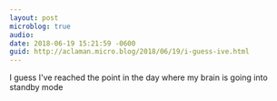 ```yaml
---
layout: post
microblog: true
audio: 
date: 2018-06-19 15:21:59 -0600
guid: http://aclaman.micro.blog/2018/06/19/i-guess-ive.html
---
```

I guess I've reached the point in the day where my brain is going into standby mode
